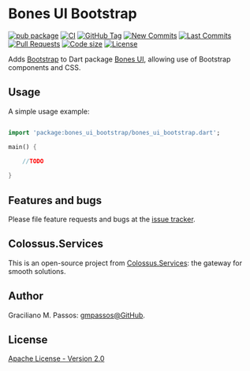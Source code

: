 # Bones UI Bootstrap

[![pub package](https://img.shields.io/pub/v/bones_ui_bootstrap.svg?logo=dart&logoColor=00b9fc)](https://pub.dartlang.org/packages/bones_ui_bootstrap)
[![CI](https://img.shields.io/github/workflow/status/Colossus-Services/bones_ui_bootstrap/Dart%20CI/master?logo=github-actions&logoColor=white)](https://github.com/Colossus-Services/bones_ui_bootstrap/actions)
[![GitHub Tag](https://img.shields.io/github/v/tag/Colossus-Services/bones_ui_bootstrap?logo=git&logoColor=white)](https://github.com/Colossus-Services/bones_ui_bootstrap/releases)
[![New Commits](https://img.shields.io/github/commits-since/Colossus-Services/bones_ui_bootstrap/latest?logo=git&logoColor=white)](https://github.com/Colossus-Services/bones_ui_bootstrap/network)
[![Last Commits](https://img.shields.io/github/last-commit/Colossus-Services/bones_ui_bootstrap?logo=git&logoColor=white)](https://github.com/Colossus-Services/bones_ui_bootstrap/commits/master)
[![Pull Requests](https://img.shields.io/github/issues-pr/Colossus-Services/bones_ui_bootstrap?logo=github&logoColor=white)](https://github.com/Colossus-Services/bones_ui_bootstrap/pulls)
[![Code size](https://img.shields.io/github/languages/code-size/Colossus-Services/bones_ui_bootstrap?logo=github&logoColor=white)](https://github.com/Colossus-Services/bones_ui_bootstrap)
[![License](https://img.shields.io/github/license/Colossus-Services/bones_ui_bootstrap?logo=open-source-initiative&logoColor=green)](https://github.com/Colossus-Services/bones_ui_bootstrap/blob/master/LICENSE)


Adds [Bootstrap][bootstrap] to Dart package [Bones UI][bones_ui], allowing use of Bootstrap components and CSS.

## Usage

A simple usage example:

```dart

import 'package:bones_ui_bootstrap/bones_ui_bootstrap.dart';

main() {
  
    //TODO

}

```

## Features and bugs

Please file feature requests and bugs at the [issue tracker][tracker].

[tracker]: https://github.com/Colossus-Services/bones_ui_bootstrap

## Colossus.Services

This is an open-source project from [Colossus.Services][colossus]:
the gateway for smooth solutions.

## Author

Graciliano M. Passos: [gmpassos@GitHub][gmpassos_github].

## License

[Apache License - Version 2.0][apache_license]


[gmpassos_github]: https://github.com/gmpassos
[colossus]: https://colossus.services/
[bones_ui]: https://pub.dev/packages/bones_ui
[bootstrap]: https://getbootstrap.com/
[apache_license]: https://www.apache.org/licenses/LICENSE-2.0.txt

